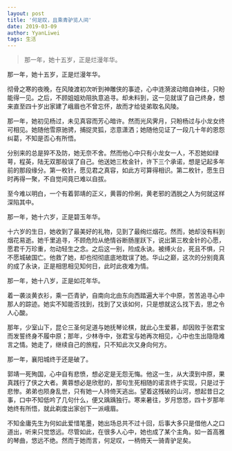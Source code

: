 ```yaml
---
layout: post
title: '何足叹，且乘青驴览人间'
date: 2019-03-09
author: YyanLiwei
tags: 生活
---
```


> 那一年，她十五岁，正是烂漫年华。

那一年，她十五岁，正是烂漫年华。



彻骨之寒的夜晚，在风陵渡初次听到神雕侠的事迹，心中涟漪波动暗自神往，只盼能得一见。之后，不顾姐姐劝阻执意追寻。却未料到，这一见就误了自己终身，想来直至四十岁出家建了峨眉也不曾忘怀，故而才给徒弟取名风陵。



那一年，她初见杨过，未见真容而芳心暗许。然而光风霁月，只盼杨过与小龙女终可相见。她随他雪原驰骋，捕捉灵狐，恣意潇洒；她随他见证了一段几十年的恩怨纠葛，不知是否心有所悟。



分别来的总是猝不及防，她无奈不舍。然而他心中只有小龙女一人，不忍她如绿萼，程英，陆无双那般误了自己。他送她三枚金针，许下三个承诺，想是记起多年前的那段缘分。第一枚针，愿见君之真容，如此方可算得相识。第二枚针，愿生日时再得一聚，不自觉间竟已难以自拔。



至今难以明白，一个有着郭靖的正义，黄蓉的伶俐，黄老邪的洒脱之人为何就这样深陷其中。



那一年，她十六岁，正是碧玉年华。



十六岁的生日，她收到了最美好的礼物，见到了最绚烂烟花。然而，她却没有料到烟花易逝。她千里追寻，不顾危险从绝情谷断肠崖跃下，说出第三枚金针的心愿，愿君千万珍重，勿动轻生之念。之后这一别，险成永诀。被缚火台，死且不惧，只不愿城破国亡。他救了她，却也彻彻底底地耽误了她。华山之巅，这次的分别竟真的成了永诀，正是相思相见知何日，此时此夜难为情。



那一年，她十八岁，正是如花年华。



着一袭淡黄衣衫，乘一匹青驴，自南向北由东向西踏遍大半个中原，苦苦追寻心中那人的踪迹。她实不知能否找到，找到了又该如何，只是想就这么找下去，思之令人心酸。

那年，少室山下，昆仑三圣何足道与她抚琴论棋，就此心生爱慕，却因败于张君宝而发誓终身不履中原；那年，少林寺中，张君宝与她再次相见，心中也生出隐隐难言之情。她走了，继续自己的旅程，只不知此次又身向何方。



那一年，襄阳城终于还是破了。



郭靖一死殉国，心中自有悲愤，想必定是无怨无悔。他这一生，从大漠到中原，果真践行了侠之大者。黄蓉想必是欣慰的，那句生死相随的诺言终于实现，只是过于悲惨。弟弟也陨身乱世，只有她一人持倚天逃出。望着这残破的山河，想起昔日之事，口中不知低吟了几句什么，便又踽踽独行。寒来暑往，岁月悠悠，四十岁那年她终有所悟，就此剃度出家创下一派峨眉。



不知金庸先生为何如此爱惜笔墨，她出场总共不过十回，后事大多只是借他人之口道出，听来只觉悠远。尽管如此，在很多人心中，她也成了某个主角。如一首高雅的琴曲，悠远不绝。然而于她而言，何足叹，一柄倚天一骑青驴足矣。